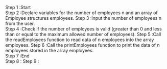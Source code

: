    Step 1 :Start   
   Step 2 :Declare variables for the number of employees n and an array of Employee structures employees.
   Step 3 :Input the number of employees n from the user.  
   Step 4 :Check if the number of employees is valid (greater than 0 and less than or equal to the maximum allowed number of employees).
   Step 5 :Call the readEmployees function to read data of n employees into the array employees.
   Step 6 :Call the printEmployees function to print the data of n employees stored in the array employees.   
   Step 7 :End  
   Step 8 : 
   Step 9 :

